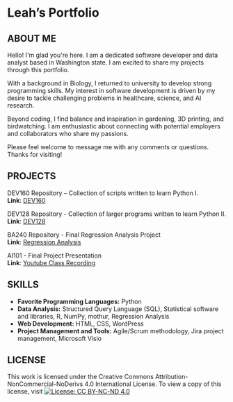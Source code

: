 # Leah’s Portfolio 

## ABOUT ME
Hello! I'm glad you're here. I am a dedicated software developer and data analyst based in Washington state. I am excited to share my projects through this portfolio. 

With a background in Biology, I returned to university to develop strong programming skills. My interest in software development is driven by my desire to tackle challenging problems in healthcare, science, and AI research. 

Beyond coding, I find balance and inspiration in gardening, 3D printing, and birdwatching. I am enthusiastic about connecting with potential employers and collaborators who share my passions. 

Please feel welcome to message me with any comments or questions. Thanks for visiting!


## PROJECTS
DEV160 Repository – Collection of scripts written to learn Python I. <br />
**Link**: [DEV160]( https://github.com/gitplants/Dev160)

DEV128 Repository - Collection of larger programs written to learn Python II. <br />
**Link**: [DEV128](https://github.com/gitplants/DEV128---Python.git)

BA240 Repository - Final Regression Analysis Project<br />
**Link**: [Regression Analysis](https://github.com/gitplants/Discrete-Math.git)

AI101 - Final Project Presentation<br />
**Link**: [Youtube Class Recording](https://www.youtube.com/watch?v=KTVI6keVRbs&t=620s)


## SKILLS
- **Favorite Programming Languages:** Python
- **Data Analysis:** Structured Query Language (SQL), Statistical software and libraries, R, NumPy, mothur, Regression Analysis
- **Web Development:** HTML, CSS, WordPress 
- **Project Management and Tools:** Agile/Scrum methodology, Jira project management, Microsoft Visio 


 ## LICENSE
This work is licensed under the Creative Commons Attribution-NonCommercial-NoDerivs 4.0 International License. To view a copy of this license, visit [![License: CC BY-NC-ND 4.0](https://licensebuttons.net/l/by-nc-nd/4.0/88x31.png)](https://creativecommons.org/licenses/by-nc-nd/4.0/)

<!---
gitplants/gitplants is a ✨ special ✨ repository because its `README.md` (this file) appears on your GitHub profile.
You can click the Preview link to take a look at your changes.
--->

